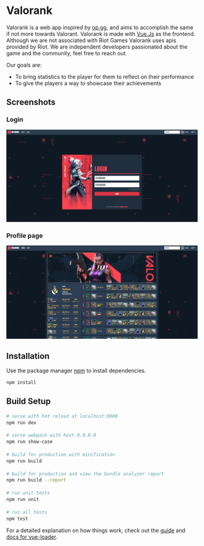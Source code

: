 # Valorank

Valorank is a web app inspired by [op.gg](https://op.gg), and aims to accomplish the same if not more towards Valorant.
Valorank is made with [Vue.Js](https://vuejs.org/) as the frontend.
Although we are not associated with Riot Games Valorank uses apis provided by Riot.
We are independent developers passionated about the game and the community, feel free to reach out.

Our goals are:
- To bring statistics to the player for them to reflect on their performance
- To give the players a way to showcase their achievements

## Screenshots
### Login
![Login](./screenshots/login-page.png)
### Profile page
![Profile](./screenshots/profile-page.png)

## Installation

Use the package manager [npm](https://www.npmjs.com/) to install dependencies.

```bash
npm install
```

## Build Setup

``` bash
# serve with hot reload at localhost:8080
npm run dev

# serve webpack with host 0.0.0.0
npm run show-case

# build for production with minification
npm run build

# build for production and view the bundle analyzer report
npm run build --report

# run unit tests
npm run unit

# run all tests
npm test
```

For a detailed explanation on how things work, check out the [guide](http://vuejs-templates.github.io/webpack/) and [docs for vue-loader](http://vuejs.github.io/vue-loader).
